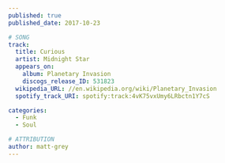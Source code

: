 ```yaml
---
published: true
published_date: 2017-10-23

# SONG
track:
  title: Curious
  artist: Midnight Star
  appears_on:
    album: Planetary Invasion
    discogs_release_ID: 531823
  wikipedia_URL: //en.wikipedia.org/wiki/Planetary_Invasion
  spotify_track_URI: spotify:track:4vK75vxUmy6LRbctn1Y7cS

categories:
  - Funk
  - Soul

# ATTRIBUTION
author: matt-grey
---
```


